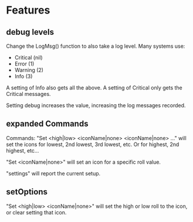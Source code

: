 # Features

## debug levels

Change the LogMsg() function to also take a log level.
Many systems use:

* Critical    (nil)
* Error       (1)
* Warning     (2)
* Info        (3)

A setting of Info also gets all the above.
A setting of Critical only gets the Critical messages.

Setting debug increases the value, increasing the log messages recorded.


## expanded Commands

Commands:
"Set <high|low> <iconName|none> <iconName|none> ..."  will set the icons for lowest, 2nd lowest, 3rd lowest, etc.  Or for highest, 2nd highest, etc...

"Set <rollvalue> <iconName|none>" will set an icon for a specific roll value.

"settings" will report the current setup.

## setOptions

"Set <high|low> <iconName|none>" will set the high or low roll to the icon, or clear setting that icon.
